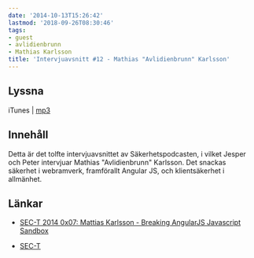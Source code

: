 ```yaml
---
date: '2014-10-13T15:26:42'
lastmod: '2018-09-26T08:30:46'
tags:
- guest
- avlidienbrunn
- Mathias Karlsson
title: 'Intervjuavsnitt #12 - Mathias "Avlidienbrunn" Karlsson'
---
```

## Lyssna

iTunes \| [mp3](http://traffic.libsyn.com/sakerhetspodcasten/Sec-t_Avlidienbrun_Angularjs_mixdown.mp3)

## Innehåll

Detta är det tolfte intervjuavsnittet av Säkerhetspodcasten, i vilket Jesper och
Peter intervjuar Mathias "Avlidienbrunn" Karlsson. Det snackas säkerhet i webramverk,
framförallt Angular JS, och klientsäkerhet i allmänhet.

## Länkar

* [SEC-T 2014 0x07: Mattias Karlsson - Breaking AngularJS Javascript Sandbox](https://www.youtube.com/watch?v=6ujZQDx1uew)

* [SEC-T](https://www.sec-t.org/)




